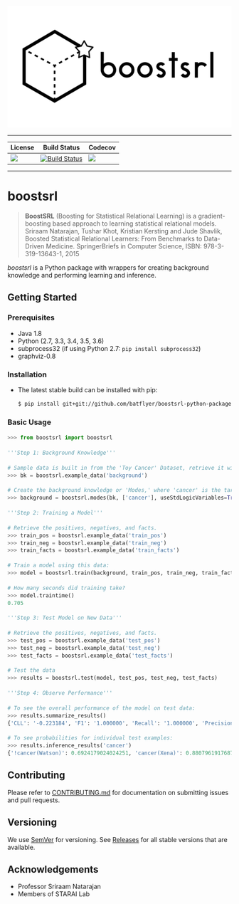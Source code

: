 <p align="center">
   <img src="media/box2.png" />
</p>

---

| License | Build Status | Codecov |
| --- | --- | --- |
| [![][license img]][license] | [![Build Status](https://travis-ci.org/batflyer/boostsrl-python-package.svg?branch=master)](https://travis-ci.org/batflyer/boostsrl-python-package) | [![][codecov img]][codecov link] |

---

# boostsrl

> **BoostSRL** (Boosting for Statistical Relational Learning) is a gradient-boosting based approach to learning statistical relational models.  
> Sriraam Natarajan, Tushar Khot, Kristian Kersting and Jude Shavlik, Boosted Statistical Relational Learners: From Benchmarks to Data-Driven Medicine. SpringerBriefs in Computer Science, ISBN: 978-3-319-13643-1, 2015

*boostsrl* is a Python package with wrappers for creating background knowledge and performing learning and inference.

## Getting Started

### Prerequisites

* Java 1.8
* Python (2.7, 3.3, 3.4, 3.5, 3.6)
* subprocess32 (if using Python 2.7: `pip install subprocess32`)
* graphviz-0.8

### Installation

* The latest stable build can be installed with pip:

  ```bash
  $ pip install git+git://github.com/batflyer/boostsrl-python-package.git
  ```

### Basic Usage

```python
>>> from boostsrl import boostsrl

'''Step 1: Background Knowledge'''

# Sample data is built in from the 'Toy Cancer' Dataset, retrieve it with example_data
>>> bk = boostsrl.example_data('background')

# Create the background knowledge or 'Modes,' where 'cancer' is the target we want to predict.
>>> background = boostsrl.modes(bk, ['cancer'], useStdLogicVariables=True, treeDepth=4, nodeSize=2, numOfClauses=8)

'''Step 2: Training a Model'''

# Retrieve the positives, negatives, and facts.
>>> train_pos = boostsrl.example_data('train_pos')
>>> train_neg = boostsrl.example_data('train_neg')
>>> train_facts = boostsrl.example_data('train_facts')

# Train a model using this data:
>>> model = boostsrl.train(background, train_pos, train_neg, train_facts)

# How many seconds did training take?
>>> model.traintime()
0.705

'''Step 3: Test Model on New Data'''

# Retrieve the positives, negatives, and facts.
>>> test_pos = boostsrl.example_data('test_pos')
>>> test_neg = boostsrl.example_data('test_neg')
>>> test_facts = boostsrl.example_data('test_facts')

# Test the data
>>> results = boostsrl.test(model, test_pos, test_neg, test_facts)

'''Step 4: Observe Performance'''

# To see the overall performance of the model on test data:
>>> results.summarize_results()
{'CLL': '-0.223184', 'F1': '1.000000', 'Recall': '1.000000', 'Precision': '1.000000,0.500', 'AUC ROC': '1.000000', 'AUC PR': '1.000000'}

# To see probabilities for individual test examples:
>>> results.inference_results('cancer')
{'!cancer(Watson)': 0.6924179024024251, 'cancer(Xena)': 0.8807961917687174, '!cancer(Voldemort)': 0.6924179024024251, 'cancer(Yoda)': 0.8807961917687174, 'cancer(Zod)': 0.8807961917687174}

```

## Contributing

Please refer to [CONTRIBUTING.md](.github/CONTRIBUTING.md) for documentation on submitting issues and pull requests.

## Versioning

We use [SemVer](http://semver.org/) for versioning. See [Releases](https://github.com/batflyer/boostsrl-python-package/releases) for all stable versions that are available.

## Acknowledgements

* Professor Sriraam Natarajan
* Members of STARAI Lab

[license]:license.txt
[license img]:https://img.shields.io/aur/license/yaourt.svg

[codecov img]:https://codecov.io/gh/batflyer/boostsrl-python-package/branch/master/graphs/badge.svg?branch=master
[codecov link]:https://codecov.io/github/batflyer/boostsrl-python-package?branch=master
